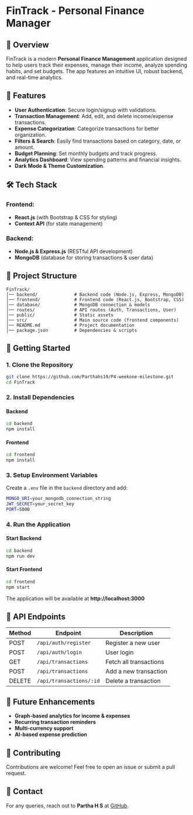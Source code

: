 # FinTrack - Personal Finance Manager

## 📌 Overview
FinTrack is a modern **Personal Finance Management** application designed to help users track their expenses, manage their income, analyze spending habits, and set budgets. The app features an intuitive UI, robust backend, and real-time analytics.

## 🚀 Features
- **User Authentication**: Secure login/signup with validations.
- **Transaction Management**: Add, edit, and delete income/expense transactions.
- **Expense Categorization**: Categorize transactions for better organization.
- **Filters & Search**: Easily find transactions based on category, date, or amount.
- **Budget Planning**: Set monthly budgets and track progress.
- **Analytics Dashboard**: View spending patterns and financial insights.
- **Dark Mode & Theme Customization**.

## 🛠️ Tech Stack
### **Frontend:**
- **React.js** (with Bootstrap & CSS for styling)
- **Context API** (for state management)

### **Backend:**
- **Node.js & Express.js** (RESTful API development)
- **MongoDB** (database for storing transactions & user data)

## 📂 Project Structure
```
FinTrack/
│── backend/              # Backend code (Node.js, Express, MongoDB)
│── frontend/             # Frontend code (React.js, Bootstrap, CSS)
│── database/             # MongoDB connection & models
│── routes/               # API routes (Auth, Transactions, User)
│── public/               # Static assets
│── src/                  # Main source code (frontend components)
│── README.md             # Project documentation
│── package.json          # Dependencies & scripts
```

## 🚀 Getting Started
### **1. Clone the Repository**
```sh
git clone https://github.com/Parthahs19/P4-weekone-milestone.git
cd FinTrack
```

### **2. Install Dependencies**
#### **Backend**
```sh
cd backend
npm install
```
#### **Frontend**
```sh
cd frontend
npm install
```

### **3. Setup Environment Variables**
Create a `.env` file in the `backend` directory and add:
```sh
MONGO_URI=your_mongodb_connection_string
JWT_SECRET=your_secret_key
PORT=5000
```

### **4. Run the Application**
#### **Start Backend**
```sh
cd backend
npm run dev
```
#### **Start Frontend**
```sh
cd frontend
npm start
```
The application will be available at **http://localhost:3000**

## 📝 API Endpoints
| Method | Endpoint | Description |
|--------|---------|-------------|
| POST   | `/api/auth/register` | Register a new user |
| POST   | `/api/auth/login` | User login |
| GET    | `/api/transactions` | Fetch all transactions |
| POST   | `/api/transactions` | Add a new transaction |
| DELETE | `/api/transactions/:id` | Delete a transaction |

## 📌 Future Enhancements
- **Graph-based analytics for income & expenses**
- **Recurring transaction reminders**
- **Multi-currency support**
- **AI-based expense prediction**

## 🤝 Contributing
Contributions are welcome! Feel free to open an issue or submit a pull request.

## 📩 Contact
For any queries, reach out to **Partha H S** at [GitHub](https://github.com/Parthahs19).
